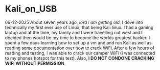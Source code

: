 # Kali_on_USB
09-12-2025
About seven years ago, _lord I am getting old_, I dove into technically my first ever use of Linux, that being Kali linux. I had a gaming laptop and at the time, my family and I were travelling out west and I decided then would be my time to become the worlds greatest hacker. I spent a few days learning how to set up a vm and and run Kali as well as reading some documentation over how to crack WiFi. After a few hours of reading and testing, I was able to crack our camper WiFi (I was connected to my phones hotspot for this test). Also, **I DO NOT CONDONE CRACKING WIFI WITHOUT PERMISSION**.